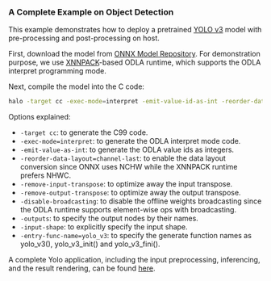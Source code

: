 ### A Complete Example on Object Detection <a name="a-complete-example-on-object-detection"/>

This example demonstrates how to deploy a pretrained
[YOLO v3](https://pjreddie.com/darknet/yolo/) model with pre-processing and post-processing on host.

First, download the model from [ONNX Model Repository](https://github.com/onnx/models/tree/master/vision/object_detection_segmentation/yolov3).
For demonstration purpose, we use [XNNPACK](https://github.com/google/XNNPACK)-based ODLA runtime, which
supports the ODLA interpret programming mode.

Next, compile the model into the C code:
```bash
halo -target cc -exec-mode=interpret -emit-value-id-as-int -reorder-data-layout=channel-last -remove-input-transpose -remove-output-transpose  -o out/yolo.c yolov3-10.onnx  --disable-broadcasting -outputs conv2d_59 -outputs conv2d_67 -outputs conv2d_75 -input-shape=input_1:1x3x416x416 -entry-func-name=yolo_v3
```
Options explained:
* `-target cc`: to generate the C99 code.
* `-exec-mode=interpret`: to generate the ODLA interpret mode code.
* `-emit-value-as-int`: to generate the ODLA value ids as integers.
* `-reorder-data-layout=channel-last`: to enable the data layout conversion since ONNX uses NCHW while the XNNPACK runtime prefers NHWC.
* `-remove-input-transpose`: to optimize away the input transpose.
* `-remove-output-transpose`: to optimize away the output transpose.
* `-disable-broadcasting`: to disable the offline weights broadcasting since the ODLA runtime supports element-wise ops with broadcasting.
* `-outputs`: to specify the output nodes by their names.
* `-input-shape`: to explicitly specify the input shape.
* `-entry-func-name=yolo_v3`: to specify the generate function names as yolo_v3(), yolo_v3_init() and yolo_v3_fini().
  
A complete Yolo application, including the input preprocessing, inferencing,
and the result rendering, can be found [here](models/vision/detection/yolo).

